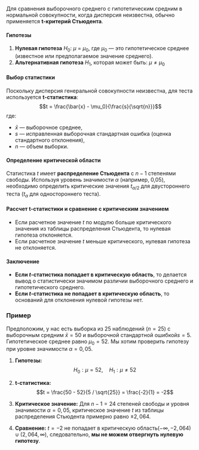 Для сравнения выборочного среднего с гипотетическим средним в нормальной совокупности, когда дисперсия неизвестна, обычно применяется **t-критерий Стьюдента**.
#### Гипотезы
1. **Нулевая гипотеза** $H_0$​: $\mu$ = $\mu_0$​, где $\mu_0$​ — это гипотетическое среднее (известное или предполагаемое значение среднего).
2. **Альтернативная гипотеза** $H_1$, которая может быть: $\mu \neq \mu_0$
#### Выбор статистики
Поскольку дисперсия генеральной совокупности неизвестна, для теста используется **t-статистика**: $$t = \frac{\bar{x} - \mu_0}{\frac{s}{\sqrt{n}}}$$
где:
- $\bar{x}$ — выборочное среднее,
- $s$ — исправленная выборочная стандартная ошибка (оценка стандартного отклонения),
- $n$ — объем выборки.
#### Определение критической области
Статистика $t$ имеет **распределение Стьюдента** с $n−1$ степенями свободы. Используя уровень значимости $\alpha$ (например, 0,05), необходимо определить критические значения $t_{\alpha/2}$ для двустороннего теста ($t_\alpha$​ для одностороннего теста).
#### Рассчет t-статистики и сравнение с критическим значением
- Если расчетное значение $t$ по модулю больше критического значения из таблицы распределения Стьюдента, то нулевая гипотеза отклоняется.
- Если расчетное значение $t$ меньше критического, нулевая гипотеза не отклоняется.
#### Заключение 
- **Если $t$-статистика попадает в критическую область**, то делается вывод о статистически значимом различии выборочного среднего и гипотетического среднего.
- **Если $t$-статистика не попадает в критическую область**, то оснований для отклонения нулевой гипотезы нет.
### Пример

Предположим, у нас есть выборка из 25 наблюдений ($n=25$) с выборочным средним $\bar{x} = 50$ и выборочной стандартной ошибкой$s = 5$. Гипотетическое среднее равно $\mu_0 = 52$. Мы хотим проверить гипотезу при уровне значимости $\alpha = 0,05$.

1. **Гипотезы:** $$H_0: \mu = 52, \quad H_1: \mu \neq 52$$
2. **t-статистика:** $$t = \frac{50 - 52}{5 / \sqrt{25}} = \frac{-2}{1} = -2$$
3. **Критическое значение:** Для $n - 1 = 24$ степеней свободы и уровня значимости $\alpha = 0,05$, критическое значение $t$ из таблицы распределения Стьюдента примерно равно $\pm 2,064$.
    
4. **Сравнение:** $t = -2$ не попадает в критическую область$(-\infty, -2,064) \cup (2,064, \infty)$, следовательно, **мы не можем отвергнуть нулевую гипотезу**.